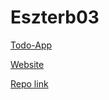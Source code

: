 # Eszterb03
[Todo-App](https://github.com/Eszterb03/todo-app)

[Website](https://eszterb03.github.io/)

[Repo link](https://github.com/Eszterb03/Eszterb03.github.io)


